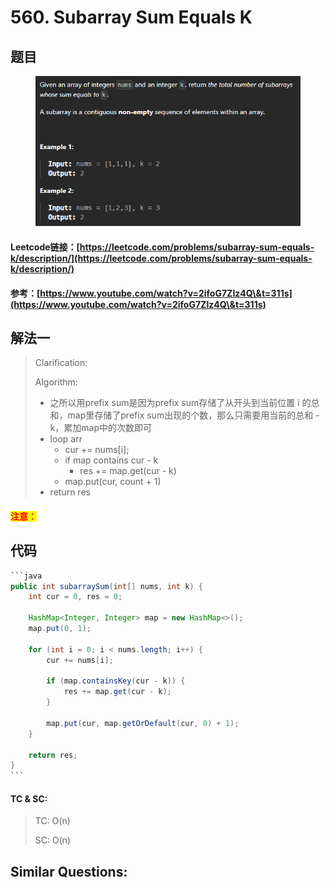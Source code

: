 # 560. Subarray Sum Equals K

## 题目

<figure><img src="../../.gitbook/assets/image (1) (1) (1).png" alt=""><figcaption></figcaption></figure>

#### Leetcode链接：[https://leetcode.com/problems/subarray-sum-equals-k/description/](https://leetcode.com/problems/subarray-sum-equals-k/description/)

#### 参考：[https://www.youtube.com/watch?v=2ifoG7ZIz4Q\&t=311s](https://www.youtube.com/watch?v=2ifoG7ZIz4Q\&t=311s)

## 解法一

> Clarification:&#x20;
>
> Algorithm:&#x20;
>
> * 之所以用prefix sum是因为prefix sum存储了从开头到当前位置 i 的总和，map里存储了prefix sum出现的个数，那么只需要用当前的总和 - k，累加map中的次数即可
> * loop arr
>   * cur += nums\[i];
>   * if map contains cur - k
>     * res += map.get(cur - k)
>   * map.put(cur, count + 1)
> * return res

#### <mark style="color:red;">注意：</mark>

## 代码

````java
```java
public int subarraySum(int[] nums, int k) {
    int cur = 0, res = 0;

    HashMap<Integer, Integer> map = new HashMap<>();
    map.put(0, 1);

    for (int i = 0; i < nums.length; i++) {
        cur += nums[i];

        if (map.containsKey(cur - k)) {
            res += map.get(cur - k);
        }

        map.put(cur, map.getOrDefault(cur, 0) + 1);
    }

    return res;
}
```
````

#### TC & SC:&#x20;

> TC: O(n)
>
> SC: O(n)

## **Similar Questions:**&#x20;
